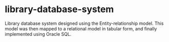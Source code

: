 # library-database-system

Library database system designed using the Entity-relationship model. This model was then mapped to a relational model in tabular form, and finally implemented using Oracle SQL.
